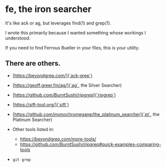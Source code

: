 # fe, the iron searcher

It's like ack or ag, but leverages find(1) and grep(1).

I wrote this primarily because I wanted something whose workings I
understood.

If you need to find Ferrous Bueller in your files, this is your
utility.

## There are others.

- [https://beyondgrep.com/](`ack-grep`)

- [https://geoff.greer.fm/ag/](`ag`, the Silver Searcher)

- [https://github.com/BurntSushi/ripgrep](`ripgrep`)

- [https://sift-tool.org/](`sift`)

- [https://github.com/monochromegane/the_platinum_searcher](`pt`, the Platinum Searcher)

- Other tools listed in:

  - <https://beyondgrep.com/more-tools/>
  - <https://github.com/BurntSushi/ripgrep#quick-examples-comparing-tools>

- `git grep`

